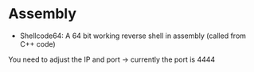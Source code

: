 # Assembly

- Shellcode64: A 64 bit working reverse shell in assembly (called from C++ code)

You need to adjust the IP and port -> currently the port is 4444
